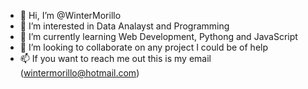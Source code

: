 - 👋 Hi, I’m @WinterMorillo
- 👀 I’m interested in Data Analayst and Programming 
- 🌱 I’m currently learning Web Development, Pythong and JavaScript
- 💞️ I’m looking to collaborate on any project I could be of help
- 📫 If you want to reach me out this is my email (wintermorillo@hotmail.com)

<!---
WinterMorillo/WinterMorillo is a ✨ special ✨ repository because its `README.md` (this file) appears on your GitHub profile.
You can click the Preview link to take a look at your changes.
--->
